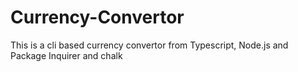 # Currency-Convertor
This is a cli based currency convertor from Typescript, Node.js and Package Inquirer and chalk

